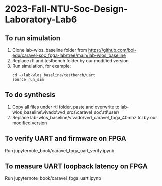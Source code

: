 # 2023-Fall-NTU-Soc-Design-Laboratory-Lab6
## To run simulation
1. Clone lab-wlos_baseline folder from https://github.com/bol-edu/caravel-soc_fpga-lab/tree/main/lab-wlos_baseline
2. Replace rtl and testbench folder by our modified version
3. Run simulation, for example:
   ```
   cd ~/lab-wlos_baseline/testbench/uart
   source run_sim
   ``` 
## To do synthesis
1. Copy all files under rtl folder, paste and overwrite to lab-wlos_baseline\vivado\vvd_srcs\caravel_soc\rtl\user\ 
2. Replace lab-wlos_baseline/vivado/vvd_caravel_fpga_40mhz.tcl by our modified version

## To verify UART and firmware on FPGA
Run jupyternote_book/caravel_fpga_uart_verify.ipynb

## To measure UART loopback latency on FPGA
Run jupyternote_book/caravel_fpga_uart.ipynb
